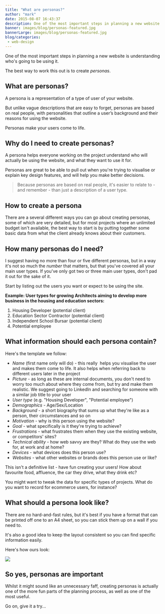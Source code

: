 ```yaml
---
title: "What are personas?"
author: "mark"
date: 2015-08-07 16:43:37
description: One of the most important steps in planning a new website is understanding who's going to be using it. And the best way to work this out is to create Personas.
banner: images/blog/personas-featured.jpg
bannerLarge: images/blog/personas-featured.jpg
blog/categories: 
 - web-design
---
```


One of the most important steps in planning a new website is understanding who's going to be using it.

The best way to work this out is to create *personas*.

## What are personas?

A persona is a representation of a type of user of your website.

But unlike vague descriptions that are easy to forget, personas are based on real people, with personalities that outline a user’s background and their reasons for using the website.

Personas make your users come to life.

## Why do I need to create personas?

A persona helps everyone working on the project understand who will actually be using the website, and what they want to use it for.

Personas are great to be able to pull out when you're trying to visualise or explain key design features, and will help you make better decisions.

> Because personas are based on real people, it's easier to relate to - and remember - than just a description of a user type.


## How to create a persona

There are a several different ways you can go about creating personas, some of which are very detailed, but for most projects where an unlimited budget isn't available, the best way to start is by putting together some basic data from what the client already knows about their customers.

## How many personas do I need?

I suggest having no more than four or five different personas, but in a way it's not so much the *number* that matters, but that you've covered all your main user types. If you've only got two or three main user types, don't pad it out for the sake of it.

Start by listing out the users you want or expect to be using the site.

__Example: User types for growing Architects aiming to develop more business in the housing and education sectors:__

1. Housing Developer (potential client)
1. Education Sector Contractor (potential client)
1. Independent School Bursar (potential client)
1. Potential employee



## What information should each persona contain?

Here's the template we follow:

- *Name* (first name only will do) - this really  helps you visualise the user and makes them come to life. It also helps when referring back to different users later in the project
- *Picture* - as long as these are internal documents, you don't need to worry too much about where they come from, but try and make them realistic. We suggest going to LinkedIn and searching for someone with a similar job title to your user
- *User type* (e.g. "Housing Developer", "Potential employee")
- *Demographics* - Age/Sex/Location
- *Background* - a short biography that sums up what they're like as a person, their circumstances and so on
- *Motivation* - why is this person using the website?
- *Goal* - what specifically is it they're trying to achieve?
- *Frustrations* - what frustrates them when they use the existing website, or competitors' sites?
- *Technical ability* - how web savvy are they? What do they use the web for, at work and at home?
- *Devices* - what devices does this person use?
- *Websites* - what other websites or brands does this person use or like?


This isn't a definitive list - have fun creating your users! How about favourite food, affluence, the car they drive, what they drink etc?

You might want to tweak the data for specific types of projects. What do you want to record for ecommerce users, for instance?

## What should a persona look like?

There are no hard-and-fast rules, but it's best if you have a format that can be printed off one to an A4 sheet, so you can stick them up on a wall if you need to.

It's also a good idea to keep the layout consistent so you can find specific information easily.

Here's how ours look:

![](images/blog/personas-examples.jpg)

## So yes, personas are important

Whilst it might sound like an unnecessary faff, creating personas is actually one of the more fun parts of the planning process, as well as one of the most useful.

Go on, give it a try...


